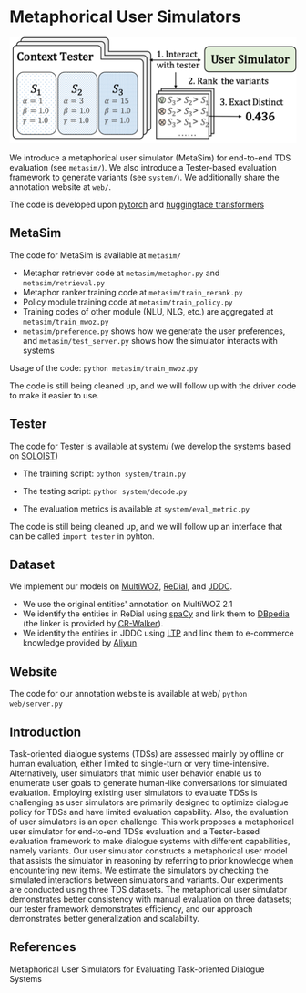 # Metaphorical User Simulators

![avatar](tester.png)

We introduce a metaphorical user simulator (MetaSim) for 
end-to-end TDS evaluation (see `metasim/`).
We also introduce a Tester-based evaluation
framework to generate variants (see `system/`).
We additionally share the annotation website at `web/`.

The code is developed upon [pytorch](https://pytorch.org/) and [huggingface transformers](https://github.com/huggingface/transformers)

## MetaSim
The code for MetaSim is available at `metasim/`
* Metaphor retriever code at `metasim/metaphor.py` and `metasim/retrieval.py`
* Metaphor ranker training code at `metasim/train_rerank.py`
* Policy module training code at `metasim/train_policy.py`
* Training codes of other module (NLU, NLG, etc.) are aggregated at `metasim/train_mwoz.py`
* `metasim/preference.py` shows how we generate the user preferences, and `metasim/test_server.py` shows how the simulator interacts with systems

Usage of the code:
`python metasim/train_mwoz.py`

The code is still being cleaned up, and we will follow up with the driver code to make it easier to use.


## Tester
The code for Tester is available at system/ (we develop the systems based on [SOLOIST](https://github.com/pengbaolin/soloist))

* The training script:
`python system/train.py`

* The testing script:
`python system/decode.py`

* The evaluation metrics is available at `system/eval_metric.py`

The code is still being cleaned up, and we will follow up an interface that can be called `import tester` in pyhton.

## Dataset
We implement our models on [MultiWOZ](https://github.com/budzianowski/multiwoz), [ReDial](https://redialdata.github.io/website/), and [JDDC](https://jddc.jd.com/2019/jddc).
* We use the original entities' annotation on MultiWOZ 2.1
* We identify the entities in ReDial using [spaCy](https://spacy.io) and link them to [DBpedia](https://www.dbpedia.org/) (the linker is provided by [CR-Walker](https://github.com/truthless11/CR-Walker)).
* We identity the entities in JDDC using [LTP](https://github.com/HIT-SCIR/ltp) and link them to e-commerce knowledge provided by [Aliyun](https://cn.aliyun.com/)

## Website
The code for our annotation website is available at web/
`python web/server.py`

## Introduction
Task-oriented dialogue systems (TDSs) are assessed mainly by offline or human evaluation, either limited to single-turn or very time-intensive. Alternatively, user simulators that mimic user behavior enable us to enumerate user goals to generate human-like conversations for simulated evaluation. Employing existing user simulators to evaluate TDSs is challenging as user simulators are primarily designed to optimize dialogue policy for TDSs and have limited evaluation capability. Also, the evaluation of user simulators is an open challenge. This work proposes a metaphorical user simulator for end-to-end TDSs evaluation and a Tester-based evaluation framework to make dialogue systems with different capabilities, namely variants. Our user simulator constructs a metaphorical user model that assists the simulator in reasoning by referring to prior knowledge when encountering new items. We estimate the simulators by checking the simulated interactions between simulators and variants. Our experiments are conducted using three TDS datasets. The metaphorical user simulator demonstrates better consistency with manual evaluation on three datasets; our tester framework demonstrates efficiency, and our approach demonstrates better generalization and scalability.

## References
Metaphorical User Simulators for Evaluating Task-oriented Dialogue Systems

